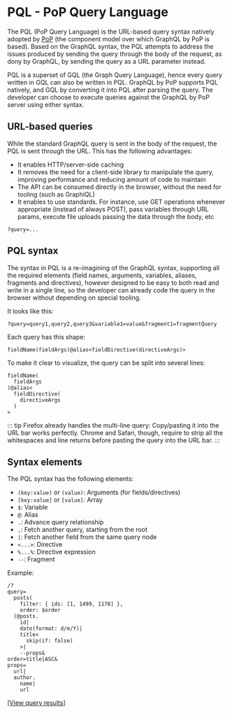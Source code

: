 # PQL - PoP Query Language

The PQL (PoP Query Language) is the URL-based query syntax natively adopted by [PoP](https://github.com/leoloso/PoP) (the component model over which GraphQL by PoP is based). Based on the GraphQL syntax, the PQL attempts to address the issues produced by sending the query through the body of the request, as dony by GraphQL, by sending the query as a URL parameter instead.

PQL is a superset of GQL (the Graph Query Language), hence every query written in GQL can also be written in PQL. GraphQL by PoP supports PQL natively, and GQL by converting it into PQL after parsing the query. The developer can choose to execute queries against the GraphQL by PoP server using either syntax.

## URL-based queries

While the standard GraphQL query is sent in the body of the request, the PQL is sent through the URL. This has the following advantages:

- It enables HTTP/server-side caching
- It removes the need for a client-side library to manipulate the query, improving performance and reducing amount of code to maintain
- The API can be consumed directly in the browser, without the need for tooling (such as GraphiQL)
- It enables to use standards. For instance, use GET operations whenever appropriate (instead of always POST), pass variables through URL params, execute file uploads passing the data through the body, etc

```less
?query=...
```

## PQL syntax

The syntax in PQL is a re-imagining of the GraphQL syntax, supporting all the required elements (field names, arguments, variables, aliases, fragments and directives), however designed to be easy to both read and write in a single line, so the developer can already code the query in the browser without depending on special tooling.

It looks like this:

```less
?query=query1,query2,query3&variable1=value&fragment1=fragmentQuery
```

Each query has this shape:

```less
fieldName(fieldArgs)@alias<fieldDirective(directiveArgs)>
```

To make it clear to visualize, the query can be split into several lines:

```less
fieldName(
  fieldArgs
)@alias<
  fieldDirective(
    directiveArgs
  )
>
```

::: tip
Firefox already handles the multi-line query: Copy/pasting it into the URL bar works perfectly. Chrome and Safari, though, require to strip all the whitespaces and line returns before pasting the query into the URL bar.
:::

## Syntax elements

The PQL syntax has the following elements:

- `(key:value)` or `(value)`: Arguments (for fields/directives)
- `[key:value]` or `[value]`: Array
- `$`: Variable
- `@`: Alias
- `.`: Advance query relationship
- `,`: Fetch another query, starting from the root
- `|`: Fetch another field from the same query node
- `<...>`: Directive
- `%...%`: Directive expression
- `--`: Fragment

Example:

```less
/?
query=
  posts(
    filter: { ids: [1, 1499, 1178] },
    order: $order
  )@posts.
    id|
    date(format: d/m/Y)|
    title<
      skip(if: false)
    >|
    --props&
order=title|ASC&
props=
  url|
  author.
    name|
    url
```

[<a href="https://newapi.getpop.org/api/graphql/?order=title%7CASC&amp;props=url%7Cauthor.name%7Curl&amp;query=posts(filter:{ids:%5B1,1499,1178%5D},order:%24order)@posts.id%7Cdate(format:d/m/Y)%7Ctitle<skip(if:false)>%7C--props">View query results</a>]
